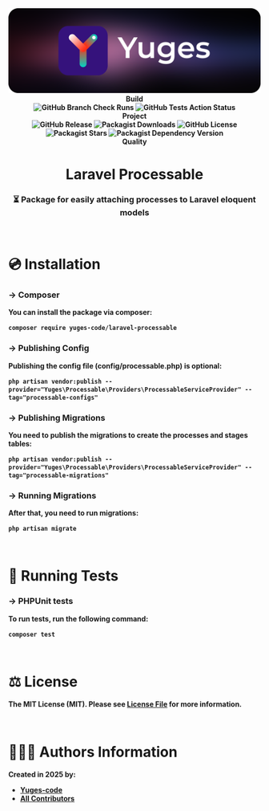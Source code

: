 <div align="center">
    <img src="https://raw.githubusercontent.com/yuges-code/laravel-processable/master/assets/logo.png">
</div>

<div align="center">
    <b>Build<b>
    <div>
        <img
            alt="GitHub Branch Check Runs"
            src="https://img.shields.io/github/check-runs/yuges-code/laravel-processable/main"
        >
        <img
            alt="GitHub Tests Action Status"
            src="https://img.shields.io/github/actions/workflow/status/yuges-code/laravel-processable/testing.yml?branch=main&label=tests&style=flat-square"
        >
    </div>
</div>

<div align="center">
    <b>Project</b>
    <div>
        <img alt="GitHub Release" src="https://img.shields.io/github/v/release/yuges-code/laravel-processable">
        <img alt="Packagist Downloads" src="https://img.shields.io/packagist/dt/yuges-code/laravel-processable">
        <img alt="GitHub License" src="https://img.shields.io/github/license/yuges-code/laravel-processable">
        <img alt="Packagist Stars" src="https://img.shields.io/packagist/stars/yuges-code/laravel-processable">
        <img
            alt="Packagist Dependency Version"
            src="https://img.shields.io/packagist/dependency-v/yuges-code/laravel-processable/php"
        >
    </div>
</div>

<div align="center">
    <b>Quality</b>
</div>

<div align="center">
    <h1>Laravel Processable</h1>
</div>

<div align="center">
    <h3>⏳ Package for easily attaching processes to Laravel eloquent models</h3>
</div>

<br>

# 💿 Installation

### → Composer

You can install the package via composer:

```
composer require yuges-code/laravel-processable
```

### → Publishing Config

Publishing the config file (config/processable.php) is optional:

```
php artisan vendor:publish --provider="Yuges\Processable\Providers\ProcessableServiceProvider" --tag="processable-configs"
```

### → Publishing Migrations

You need to publish the migrations to create the processes and stages tables:

```
php artisan vendor:publish --provider="Yuges\Processable\Providers\ProcessableServiceProvider" --tag="processable-migrations"
```

### → Running Migrations

After that, you need to run migrations:

```
php artisan migrate
```

<br>

# 🧪 Running Tests

### → PHPUnit tests

To run tests, run the following command:

```
composer test
```

<br>

# ⚖️ License

The MIT License (MIT). Please see [License File](LICENSE) for more information.

<br>

# 🙆🏼‍♂️ Authors Information

Created in 2025 by:

- [Yuges-code](https://github.com/yuges-code)
- [All Contributors](../../contributors)
